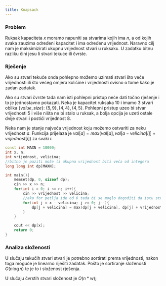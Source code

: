 ```yaml
---
title: Knapsack
---
```


### Problem

Ruksak kapaciteta $x$ moramo napuniti sa stvarima kojih ima $n$, a od kojih svaka zauzima određeni kapacitet i ima određenu vrijednost. Naravno cilj nam je maksimizirati ukupnu vrijednost stvari u ruksaku. U zadatku bitnu razliku čini jesu li stvari tekuće ili čvrste.

### Rješenje

Ako su stvari tekuće onda pohlepno možemo uzimati stvari što veće vrijednosti ili što većeg omjera količine i vrijednosti ovisno o tome kako je zadan zadatak.

Ako su stvari čvrste tada nam isti pohlepni pristup neće dati točno rješenje i to je jednostavno pokazati. Neka je kapacitet ruksaka $10$ i imamo $3$ stvari oblika $\{value, size\}$: $\{5, 9\}, \{4, 4\}, \{4, 5\}$. Pohlepni pristup uzeo bi stvar vrijednosti $5$ i više ništa ne bi stalo u ruksak, a bolja opcija je uzeti ostale dvije stvari i postići vrijednost $8$.

Neka nam je stanje najveća vrijednost koju možemo ostvariti za neku vrijednost $a$. Funkcija prijelaza je $val[a] = max(val[a], val[a - velicina[i]] + vrijednost[i])$ za svaki $i$.

```cpp
const int MAXN = 10000;
int x, n;
int vrijednost, velicina;
//bitno je paziti može li ukupna vrijednost biti veća od integera
long long int dp[MAXN];

int main(){
    memset(dp, 0, sizeof dp);
    cin >> x >> n;
    for(int i = 0; i <= n; i++){
        cin >> vrijednost >> velicina;
        //ako for petlja ide od 0 tada bi se moglo dogoditi da istu stvar stavimo u ruksak više puta
        for(int j = x - velicina; j >= 0; j--){
            dp[j + velicina] = max(dp[j + velicina], dp[j] + vrijednost);
        }
    }

    cout << dp[x];
    return 0;
}
```

### Analiza složenosti

U slučaju tekućih stvari stvari je potrebno sortirati prema vrijednosti, nakon toga moguće je linearno riješiti zadatak. Pošto je sortiranje složenosti $O(n \log n)$ te je to i složenost rješenja.

U slučaju čvrstih stvari složenost je $O(n * w)$;